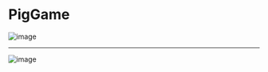 # PigGame

![image](https://user-images.githubusercontent.com/88937416/143777374-c5bd8765-bd77-4aa0-98a5-bddd8d589eeb.png)

<hr>

![image](https://user-images.githubusercontent.com/88937416/143777357-963044b8-7df4-468d-bac1-c466f2cad941.png)
